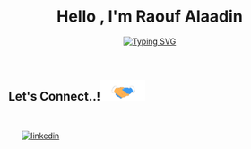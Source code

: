 <h1 align="center"><b>Hello , I'm Raouf Alaadin </b></h1>

<p align="center">
<a href="https://git.io/typing-svg"><img src="https://readme-typing-svg.herokuapp.com?font=Fira+Code&weight=600&duration=4000&pause=1000&color=EDF723&center=true&vCenter=true&width=435&lines=Passionate+software+developer+%F0%9F%92%BB;Mechanical+Engineering+Graduate+%F0%9F%94%A7;ITI+9+month+scholarship+student+%F0%9F%8E%93;Active+Learner%2FResearcher+%F0%9F%94%8D;.NET+and+Node.js+%F0%9F%91%8D;Now%2C+Let's+start+our+new+project+%F0%9F%9A%80!" alt="Typing SVG" /></a>
</p>


<br>

<p align="center">


## <b> Let's Connect..!</b><img src="https://github.com/0xAbdulKhalid/0xAbdulKhalid/raw/main/assets/mdImages/handshake.gif" width ="80">
<br>
<div align='left'>

<ul>


<a href="https://www.linkedin.com/in/raoufalaadin/" target="_blank">
<img src="https://img.shields.io/badge/linkedin: RaoufAlaadin-%2300acee.svg?color=405DE6&style=for-the-badge&logo=linkedin&logoColor=white" alt=linkedin style="margin-bottom: 5px;"/>
</a>



</ul>
</div>
